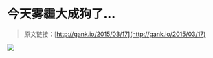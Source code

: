 # 今天雾霾大成狗了...

> 原文链接：[http://gank.io/2015/03/17](http://gank.io/2015/03/17)

![](http://g1.ykimg.com/0511399953E4EB092502246399E0B204)

